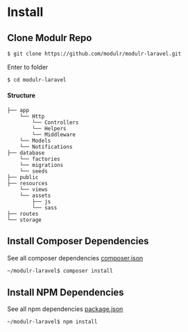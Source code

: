 # Install

## Clone Modulr Repo

```bash
$ git clone https://github.com/modulr/modulr-laravel.git
```

Enter to folder

```bash
$ cd modulr-laravel
```


#### Structure

```
├── app
    └── Http
        └── Controllers
        └── Helpers
        └── Middleware
    └── Models
    └── Notifications
├── database
    └── factories
    └── migrations
    └── seeds
├── public
├── resources
    └── views
    └── assets
        ├── js
        └── sass
├── routes
└── storage
```


## Install Composer Dependencies

See all composer dependencies [composer.json](https://github.com/modulr/modulr-laravel/blob/master/composer.json)

```bash
~/modulr-laravel$ composer install
```


## Install NPM Dependencies

See all npm dependencies [package.json](https://github.com/modulr/modulr-laravel/blob/master/package.json)

```bash
~/modulr-laravel$ npm install
```
